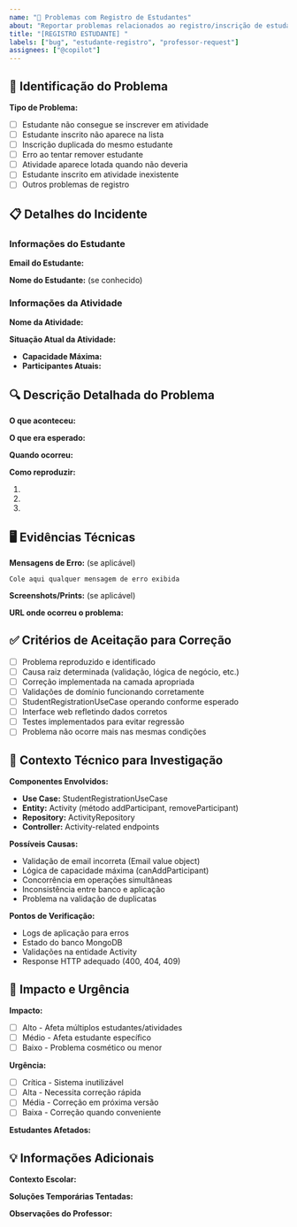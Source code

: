```yaml
---
name: "👥 Problemas com Registro de Estudantes"
about: "Reportar problemas relacionados ao registro/inscrição de estudantes em atividades"
title: "[REGISTRO ESTUDANTE] "
labels: ["bug", "estudante-registro", "professor-request"]
assignees: ["@copilot"]
---
```


## 🎯 Identificação do Problema

**Tipo de Problema:**
- [ ] Estudante não consegue se inscrever em atividade
- [ ] Estudante inscrito não aparece na lista
- [ ] Inscrição duplicada do mesmo estudante  
- [ ] Erro ao tentar remover estudante
- [ ] Atividade aparece lotada quando não deveria
- [ ] Estudante inscrito em atividade inexistente
- [ ] Outros problemas de registro

## 📋 Detalhes do Incidente

### Informações do Estudante
**Email do Estudante:**
<!-- Ex: michael@mergington.edu, emma@mergington.edu -->

**Nome do Estudante:** (se conhecido)
<!-- Nome completo do estudante -->

### Informações da Atividade
**Nome da Atividade:**
<!-- Atividade envolvida no problema -->

**Situação Atual da Atividade:**
- **Capacidade Máxima:** <!-- Se conhecido -->
- **Participantes Atuais:** <!-- Número atual se conhecido -->

## 🔍 Descrição Detalhada do Problema

**O que aconteceu:**
<!-- Descreva exatamente o que ocorreu -->

**O que era esperado:**
<!-- Descreva o comportamento esperado -->

**Quando ocorreu:**
<!-- Data e horário aproximado -->

**Como reproduzir:**
1. <!-- Passo 1 -->
2. <!-- Passo 2 -->
3. <!-- Passo 3 -->

## 🖥️ Evidências Técnicas

**Mensagens de Erro:** (se aplicável)
```
Cole aqui qualquer mensagem de erro exibida
```

**Screenshots/Prints:** (se aplicável)
<!-- Anexe capturas de tela se possível -->

**URL onde ocorreu o problema:**
<!-- Ex: http://localhost:8080/activities -->

## ✅ Critérios de Aceitação para Correção

- [ ] Problema reproduzido e identificado
- [ ] Causa raiz determinada (validação, lógica de negócio, etc.)
- [ ] Correção implementada na camada apropriada
- [ ] Validações de domínio funcionando corretamente
- [ ] StudentRegistrationUseCase operando conforme esperado
- [ ] Interface web refletindo dados corretos
- [ ] Testes implementados para evitar regressão
- [ ] Problema não ocorre mais nas mesmas condições

## 🔧 Contexto Técnico para Investigação

**Componentes Envolvidos:**
- **Use Case:** StudentRegistrationUseCase
- **Entity:** Activity (método addParticipant, removeParticipant)
- **Repository:** ActivityRepository
- **Controller:** Activity-related endpoints

**Possíveis Causas:**
- Validação de email incorreta (Email value object)
- Lógica de capacidade máxima (canAddParticipant)
- Concorrência em operações simultâneas
- Inconsistência entre banco e aplicação
- Problema na validação de duplicatas

**Pontos de Verificação:**
- Logs de aplicação para erros
- Estado do banco MongoDB
- Validações na entidade Activity
- Response HTTP adequado (400, 404, 409)

## 🚨 Impacto e Urgência

**Impacto:**
- [ ] Alto - Afeta múltiplos estudantes/atividades
- [ ] Médio - Afeta estudante específico
- [ ] Baixo - Problema cosmético ou menor

**Urgência:**
- [ ] Crítica - Sistema inutilizável
- [ ] Alta - Necessita correção rápida
- [ ] Média - Correção em próxima versão
- [ ] Baixa - Correção quando conveniente

**Estudantes Afetados:**
<!-- Número estimado de estudantes impactados -->

## 💡 Informações Adicionais

**Contexto Escolar:**
<!-- Há prazo para inscrições? Evento especial? -->

**Soluções Temporárias Tentadas:**
<!-- O que já foi tentado para resolver? -->

**Observações do Professor:**
<!-- Qualquer informação adicional relevante -->